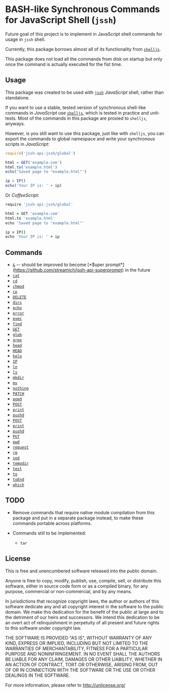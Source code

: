 # BASH-like Synchronous Commands for JavaScript Shell (`jssh`)

Future goal of this project is to implement in JavaScript shell commands for usage in `jssh` shell.

Currently, this package borrows almost all of its functionality from [`shelljs`](http://npmjs.com/package/shelljs).

This package does not load all the commands from disk on startup but only once the command is actually executed for the fist time.

## Usage

This package was created to be used with [`jssh`](http://npmjs.com/package/jssh) *JavaScript* shell, rather than standalone.

If you want to use a stable, tested version of synchronous shell-like commands in *JavaScript* use
[`shelljs`](http://npmjs.com/package/shelljs), which is tested in practice and unit-tests. Most of the commands in this
package are proxied to `shelljs`, anyways.

However, is you still want to use this package, just like with `shelljs`, you can export the commands to global namespace
and write your synchronous scripts in *JavaScript*:

```javascript
require('jssh-api-jssh/global')

html = GET('example.com')
html.to('example.html')
echo('Saved page to "example.html"')

ip = IP()
echo('Your IP is: ' + ip)
```

Or *CoffeeScript*:

```coffeescript
require 'jssh-api-jssh/global'

html = GET 'example.com'
html.to 'example.html'
echo 'Saved page to "example.html"'

ip = IP()
echo 'Your IP is: ' + ip
```

## Commands

- [`&`](./help/$.md) -- should be improved to become [*$uper prompt*](https://github.com/streamich/jssh-api-superprompt) in the future
- [`cat`](./help/cat.md)
- [`cd`](./help/cd.md)
- [`chmod`](./help/chmod.md)
- [`cp`](./help/cp.md)
- [`DELETE`](./help/DELETE.md)
- [`dirs`](./help/dirs.md)
- [`echo`](./help/echo.md)
- [`error`](./help/error.md)
- [`exec`](./help/exec.md)
- [`find`](./help/find.md)
- [`GET`](./help/GET.md)
- [`glob`](./help/glob.md)
- [`grep`](./help/grep.md)
- [`head`](./help/head.md)
- [`HEAD`](./help/HEAD.md)
- [`help`](./help/help.md)
- [`IP`](./help/IP.md)
- [`ln`](./help/ln.md)
- [`ls`](./help/ls.md)
- [`mkdir`](./help/mkdir.md)
- [`mv`](./help/mv.md)
- [`nothing`](./help/nothing.md)
- [`PATCH`](./help/PATCH.md)
- [`popd`](./help/popd.md)
- [`POST`](./help/POST.md)
- [`print`](./help/print.md)
- [`pushd`](./help/pushd.md)
- [`POST`](./help/POST.md)
- [`print`](./help/print.md)
- [`pushd`](./help/pushd.md)
- [`PUT`](./help/PUT.md)
- [`pwd`](./help/pwd.md)
- [`request`](./help/request.md)
- [`rm`](./help/rm.md)
- [`sed`](./help/sed.md)
- [`tempdir`](./help/tempdir.md)
- [`test`](./help/test.md)
- [`to`](./help/to.md)
- [`toEnd`](./help/toEnd.md)
- [`which`](./help/which.md)

## TODO

- Remove commands that require native module compilation from this package and put in a separate package instead, to
make these commands portable across platforms.

- Commands still to be implemented:

    - `tar`

## License

This is free and unencumbered software released into the public domain.

Anyone is free to copy, modify, publish, use, compile, sell, or
distribute this software, either in source code form or as a compiled
binary, for any purpose, commercial or non-commercial, and by any
means.

In jurisdictions that recognize copyright laws, the author or authors
of this software dedicate any and all copyright interest in the
software to the public domain. We make this dedication for the benefit
of the public at large and to the detriment of our heirs and
successors. We intend this dedication to be an overt act of
relinquishment in perpetuity of all present and future rights to this
software under copyright law.

THE SOFTWARE IS PROVIDED "AS IS", WITHOUT WARRANTY OF ANY KIND,
EXPRESS OR IMPLIED, INCLUDING BUT NOT LIMITED TO THE WARRANTIES OF
MERCHANTABILITY, FITNESS FOR A PARTICULAR PURPOSE AND NONINFRINGEMENT.
IN NO EVENT SHALL THE AUTHORS BE LIABLE FOR ANY CLAIM, DAMAGES OR
OTHER LIABILITY, WHETHER IN AN ACTION OF CONTRACT, TORT OR OTHERWISE,
ARISING FROM, OUT OF OR IN CONNECTION WITH THE SOFTWARE OR THE USE OR
OTHER DEALINGS IN THE SOFTWARE.

For more information, please refer to <http://unlicense.org/>
